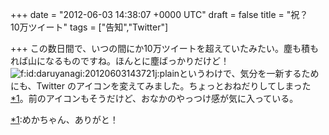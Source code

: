 
+++
date = "2012-06-03 14:38:07 +0000 UTC"
draft = false
title = "祝？　10万ツイート"
tags = ["告知","Twitter"]

+++
この数日間で、いつの間にか10万ツイートを超えていたみたい。塵も積もれば山になるものですね。ほんとに塵ばっかりだけど！<img src="http://cdn-ak.f.st-hatena.com/images/fotolife/d/daruyanagi/20120603/20120603143721.jpg" alt="f:id:daruyanagi:20120603143721j:plain" title="f:id:daruyanagi:20120603143721j:plain" class="hatena-fotolife"/>というわけで、気分を一新するためにも、Twitter のアイコンを変えてみました。ちょっとおねだりしてしまった<a href="#f1" name="fn1" title="めかちゃん、ありがと！">*1</a>。前のアイコンもそうだけど、おなかのやっつけ感が気に入っている。
<div class="footnote">
<a href="#fn1" name="f1" class="footnote-number">*1</a><span class="footnote-delimiter">:</span><span class="footnote-text">めかちゃん、ありがと！</span>
</div>

